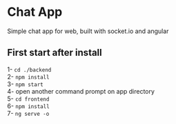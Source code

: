 # Chat App
Simple chat app for web, built with socket.io and angular

## First start after install
1- `cd ./backend` <br>
2- `npm install` <br>
3- `npm start` <br>
4- open another command prompt on app directory <br>
5- `cd frontend` <br>
6- `npm install` <br>
7- `ng serve -o` <br>


